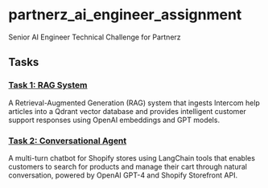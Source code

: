 # partnerz_ai_engineer_assignment
Senior AI Engineer Technical Challenge for Partnerz

## Tasks

### [Task 1: RAG System](task1/)
A Retrieval-Augmented Generation (RAG) system that ingests Intercom help articles into a Qdrant vector database and provides intelligent customer support responses using OpenAI embeddings and GPT models.

### [Task 2: Conversational Agent](task2/)
A multi-turn chatbot for Shopify stores using LangChain tools that enables customers to search for products and manage their cart through natural conversation, powered by OpenAI GPT-4 and Shopify Storefront API.
